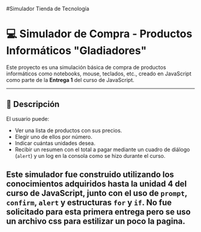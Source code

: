 
#Simulador Tienda de Tecnología

# 💻 Simulador de Compra - Productos Informáticos "Gladiadores"

Este proyecto es una simulación básica de compra de productos informáticos como notebooks, mouse, teclados, etc., creado en JavaScript como parte de la **Entrega 1** del curso de JavaScript.

---

## 🧾 Descripción

El usuario puede:
- Ver una lista de productos con sus precios.
- Elegir uno de ellos por número.
- Indicar cuántas unidades desea.
- Recibir un resumen con el total a pagar mediante un cuadro de diálogo (`alert`) y un log en la consola como se hizo durante el curso.

Este simulador fue construido utilizando los conocimientos adquiridos hasta la unidad 4 del curso de JavaScript, junto con el uso de `prompt`, `confirm`, `alert` y estructuras `for` y `if`.
No fue solicitado para esta primera entrega pero se uso un archivo css para estilizar un poco la pagina.  
---




